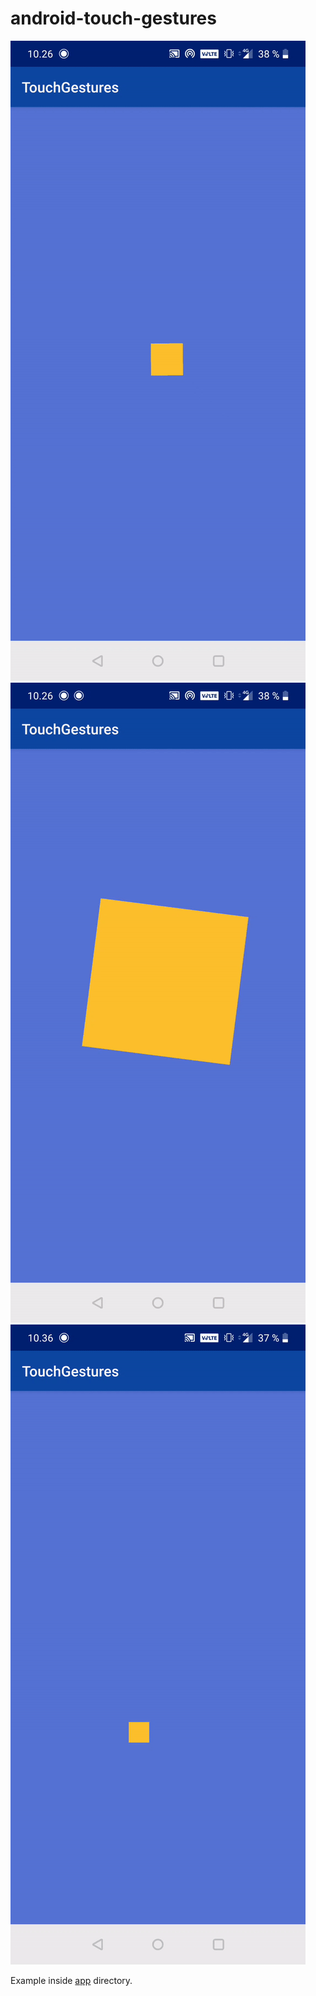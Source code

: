 # android-touch-gestures
![alt text](https://raw.githubusercontent.com/Jaakkko/android-touch-gestures/master/screenshots/zoom.gif)
![alt text](https://raw.githubusercontent.com/Jaakkko/android-touch-gestures/master/screenshots/rotation.gif)
![alt text](https://raw.githubusercontent.com/Jaakkko/android-touch-gestures/master/screenshots/translate.gif)

Example inside <a href="./app">app</a> directory.
